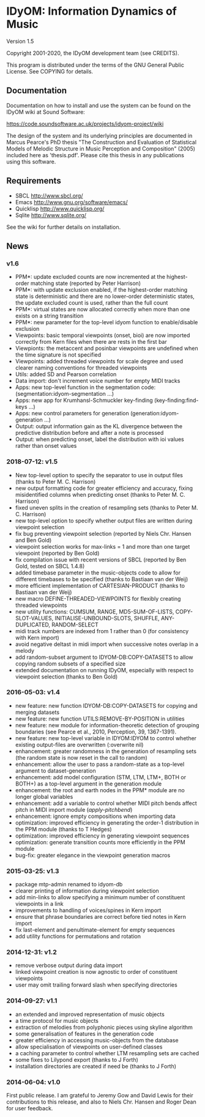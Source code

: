 # IDyOM: Information Dynamics of Music

Version 1.5

Copyright 2001-2020, the IDyOM development team (see CREDITS).

This program is distributed under the terms of the GNU General Public
License.  See COPYING for details. 

## Documentation

Documentation on how to install and use the system can be found on the
IDyOM wiki at Sound Software:

https://code.soundsoftware.ac.uk/projects/idyom-project/wiki

The design of the system and its underlying principles are documented
in Marcus Pearce's PhD thesis "The Construction and Evaluation of
Statistical Models of Melodic Structure in Music Perception and
Composition" (2005) included here as 'thesis.pdf'. Please cite this 
thesis in any publications using this software.

## Requirements

* SBCL       http://www.sbcl.org/
* Emacs      http://www.gnu.org/software/emacs/
* Quicklisp  http://www.quicklisp.org/
* Sqlite     http://www.sqlite.org/

See the wiki for further details on installation.

## News

### v1.6
* PPM*: update excluded counts are now incremented at the highest-order matching state (reported by Peter Harrison)
* PPM*: with update exclusion enabled, if the highest-order matching state is deterministic and there are no lower-order deterministic states, the update excluded count is used, rather than the full count
* PPM*: virtual states are now allocated correctly when more than one exists on a string transition
* PPM*: new parameter for the top-level idyom function to enable/disable exclusion 
* Viewpoints: basic temporal viewpoints (onset, bioi) are now imported correctly from Kern files when there are rests in the first bar
* Viewpionts: the metaccent and posinbar viewpoints are undefined when the time signature is not specified
* Viewpoints: added threaded viewpoints for scale degree and used clearer naming conventions for threaded viewpoints
* Utils: added SD and Pearson correlation
* Data import: don't increment voice number for empty MIDI tracks
* Apps: new top-level function in the segmentation code: (segmentation:idyom-segmentation ...)
* Apps: new app for Krumhansl-Schmuckler key-finding (key-finding:find-keys ...)
* Apps: new control parameters for generation (generation:idyom-generation ...)
* Output: output information gain as the KL divergence between the predictive distribution before and after a note is processed
* Output: when predicting onset, label the distribution with ioi values rather than onset values

### 2018-07-12: v1.5

* New top-level option to specify the separator to use in output files (thanks to Peter M. C. Harrison)
* new output formatting code for greater efficiency and accuracy, fixing misidentified columns when predicting onset (thanks to Peter M. C. Harrison)
* fixed uneven splits in the creation of resampling sets (thanks to Peter M. C. Harrison)
* new top-level option to specify whether output files are written during viewpoint selection
* fix bug preventing viewpoint selection (reported by Niels Chr. Hansen and Ben Gold)
* viewpoint selection works for max-links = 1 and more than one target viewpoint (reported by Ben Gold)
* fix compilation issue with recent versions of SBCL (reported by Ben Gold, tested on SBCL 1.4.8)
* added timebase parameter in the music-objects code to allow for different timebases to be specified (thanks to Bastiaan van der Weij)
* more efficient implementation of CARTESIAN-PRODUCT (thanks to Bastiaan van der Weij) 
* new macro DEFINE-THREADED-VIEWPOINTS for flexibly creating threaded viewpoints
* new utility functions: CUMSUM, RANGE, MD5-SUM-OF-LISTS, COPY-SLOT-VALUES, INITIALISE-UNBOUND-SLOTS, SHUFFLE, ANY-DUPLICATED, RANDOM-SELECT
* midi track numbers are indexed from 1 rather than 0 (for consistency with Kern import)
* avoid negative deltast in midi import when successive notes overlap in a melody
* add random-subset argument to IDYOM-DB:COPY-DATASETS to allow copying random subsets of a specified size
* extended documentation on running IDyOM, especially with respect to viewpoint selection (thanks to Ben Gold)

### 2016-05-03: v1.4 

* new feature: new function IDYOM-DB:COPY-DATASETS for copying and merging datasets
* new feature: new function UTILS:REMOVE-BY-POSITION in utilities
* new feature: new module for information-theoretic detection of grouping boundaries (see Pearce et al., 2010, Perception, 39, 1367-1391).
* new feature: new top-level variable in IDYOM:IDYOM to control whether existing output-files are overwritten (:overwrite nil)
* enhancement: greater randomness in the generation of resampling sets (the random state is now reset in the call to random)
* enhancement: allow the user to pass a random-state as a top-level argument to dataset-generation
* enhancement: add model configuration (STM, LTM, LTM+, BOTH or BOTH+) as a top-level argument in the generation module
* enhancement: the root and earth nodes in the PPM* module are no longer global variables
* enhancement: add a variable to control whether MIDI pitch bends affect pitch in MIDI import module (*apply-pitchbend*)
* enhancement: ignore empty compositions when importing data
* optimization: improved efficiency in generating the order-1 distribution in the PPM module (thanks to T Hedges)
* optimization: improved efficiency in generating viewpoint sequences
* optimization: generate transition counts more efficiently in the PPM module
* bug-fix: greater elegance in the viewpoint generation macros

### 2015-03-25: v1.3

* package mtp-admin renamed to idyom-db
* clearer printing of information during viewpoint selection
* add min-links to allow specifying a minimum number of constituent viewpoints in a link
* improvements to handling of voices/spines in Kern import
* ensure that phrase boundaries are correct before tied notes in Kern import
* fix last-element and penultimate-element for empty sequences
* add utility functions for permutations and rotation

### 2014-12-31: v1.2

* remove verbose output during data import
* linked viewpoint creation is now agnostic to order of constituent viewpoints
* user may omit trailing forward slash when specifying directories

### 2014-09-27: v1.1

* an extended and improved representation of music objects
* a time protocol for music objects
* extraction of melodies from polyphonic pieces using skyline algorithm
* some generalisation of features in the generation code
* greater efficiency in accessing music-objects from the database
* allow specialisation of viewpoints on user-defined classes
* a caching parameter to control whether LTM resampling sets are cached
* some fixes to Lilypond export (thanks to J Forth)
* installation directories are created if need be (thanks to J Forth)

### 2014-06-04: v1.0

First public release. I am grateful to Jeremy Gow and David Lewis for
their contributions to this release, and also to Niels Chr. Hansen and
Roger Dean for user feedback.
